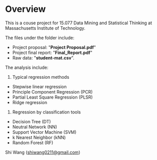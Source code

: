 Overview
========

This is a couse project for 15.077 Data Mining and Statistical Thinking at Massachusetts Institute of Technology.

The files under the folder include:

-   Project proposal: "**Project Proposal.pdf**"
-   Project final report: "**Final\_Report.pdf**"
-   Raw data: "**student-mat.csv**".

The analysis include:

1.  Typical regression methods

-   Stepwise linear regression
-   Principle Component Regression (PCR)
-   Partial Least Square Regression (PLSR)
-   Ridge regression

1.  Regression by classification tools

-   Decision Tree (DT)
-   Neutral Network (NN)
-   Support Vector Machine (SVM)
-   k Nearest Neighbor (kNN)
-   Random Forest (RF)

Shi Wang (<shiwang0211@gmail.com>)
